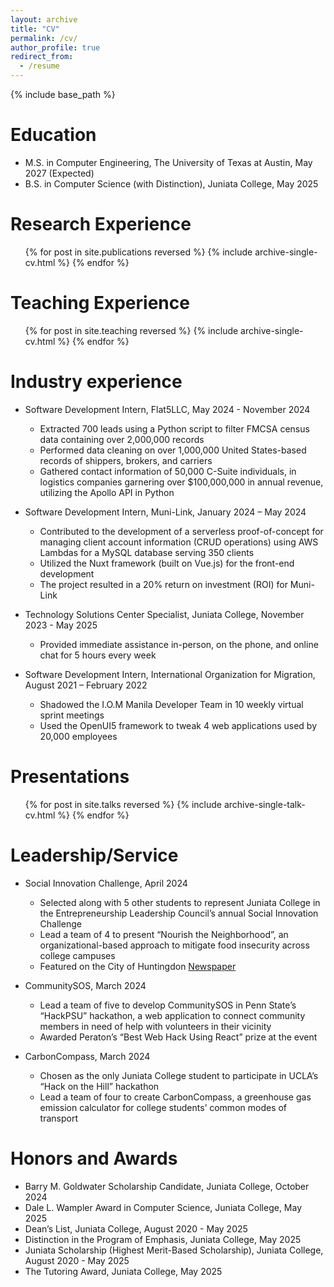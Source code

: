 ```yaml
---
layout: archive
title: "CV"
permalink: /cv/
author_profile: true
redirect_from:
  - /resume
---
```


{% include base_path %}

Education
======
* M.S. in Computer Engineering, The University of Texas at Austin, May 2027 (Expected)
* B.S. in Computer Science (with Distinction), Juniata College, May 2025

Research Experience
======
  <ul>{% for post in site.publications reversed %}
    {% include archive-single-cv.html %}
  {% endfor %}</ul>

Teaching Experience
======
  <ul>{% for post in site.teaching reversed %}
    {% include archive-single-cv.html %}
  {% endfor %}</ul>

Industry experience
======
* Software Development Intern, Flat5LLC, May 2024 - November 2024
  * Extracted 700 leads using a Python script to filter FMCSA census data containing over 2,000,000 records  
  * Performed data cleaning on over 1,000,000 United States-based records of shippers, brokers, and carriers 
  * Gathered contact information of 50,000 C-Suite individuals, in logistics companies garnering over $100,000,000 in annual revenue, utilizing the Apollo API in Python

* Software Development Intern, Muni-Link, January 2024 – May 2024
  * Contributed to the development of a serverless proof-of-concept for managing client account information (CRUD operations) using AWS Lambdas for a MySQL database serving 350 clients
  * Utilized the Nuxt framework (built on Vue.js) for the front-end development
  * The project resulted in a 20% return on investment (ROI) for Muni-Link

* Technology Solutions Center Specialist, Juniata College, November 2023 - May 2025 
  * Provided immediate assistance in-person, on the phone, and online chat for 5 hours every week 

* Software Development Intern, International Organization for Migration, August 2021 – February 2022
  * Shadowed the I.O.M Manila Developer Team in 10 weekly virtual sprint meetings
  * Used the OpenUI5 framework to tweak 4 web applications used by 20,000 employees
  
Presentations
======
  <ul>{% for post in site.talks reversed %}
    {% include archive-single-talk-cv.html  %}
  {% endfor %}</ul>
  
Leadership/Service
======
* Social Innovation Challenge, April 2024
  * Selected along with 5 other students to represent Juniata College in the Entrepreneurship Leadership Council’s annual Social Innovation Challenge   
  * Lead a team of 4 to present “Nourish the Neighborhood”, an organizational-based approach to mitigate food insecurity across college campuses 
  * Featured on the City of Huntingdon [Newspaper](https://www.huntingdondailynews.com/news/local/juniata-students-compete-in-social-innovation-challenge/article_8b616d75-59f4-5d91-81ff-3cdfb150c36f.html)

* CommunitySOS, March 2024
  * Lead a team of five to develop CommunitySOS in Penn State’s “HackPSU” hackathon, a web application to connect community members in need of help with volunteers in their vicinity
  * Awarded Peraton’s “Best Web Hack Using React” prize at the event 

* CarbonCompass, March 2024
  * Chosen as the only Juniata College student to participate in UCLA’s “Hack on the Hill” hackathon 
  * Lead a team of four to create CarbonCompass, a greenhouse gas emission calculator for college students’ common modes of transport 


Honors and Awards
======
* Barry M. Goldwater Scholarship Candidate, Juniata College, October 2024
* Dale L. Wampler Award in Computer Science, Juniata College, May 2025
* Dean’s List, Juniata College, August 2020 - May 2025
* Distinction in the Program of Emphasis, Juniata College, May 2025
* Juniata Scholarship (Highest Merit-Based Scholarship), Juniata College, August 2020 - May 2025
* The Tutoring Award, Juniata College, May 2025

